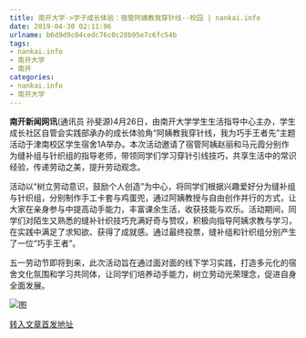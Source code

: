 ```yaml
---
title: 南开大学->学子成长体验：宿管阿姨教我穿针线--校园 | nankai.info
date: 2019-04-30 02:11:06
urlname: b6d9d9c04cedc76c0c28b95e7c6fc54b
tags: 
- nankai.info
- 南开大学
- 南开
categories:
- nankai.info
- 南开大学
---
```


**南开新闻网讯**(通讯员 孙斐源)4月26日，由南开大学学生生活指导中心主办，学生成长社区自管会实践部承办的成长体验角“阿姨教我穿针线，我为巧手王者先”主题活动于津南校区学生宿舍1A举办。本次活动邀请了宿管阿姨赵丽和马元霞分别作为缝补组与针织组的指导老师，带领同学们学习穿针引线技巧，共享生活中的常识经验，传递劳动之美，提升劳动观念。

活动以“树立劳动意识，鼓励个人创造”为中心，将同学们根据兴趣爱好分为缝补组与针织组，分别制作手工卡套与鸡蛋兜，通过阿姨教授与自由创作并行的方式，让大家在亲身参与中提高动手能力，丰富课余生活，收获技能与欢乐。活动期间，同学们对陌生又熟悉的缝补针织技巧充满好奇与赞叹，积极向指导阿姨求教与学习，在实践中满足了求知欲、获得了成就感。通过最终投票，缝补组和针织组分别产生了一位“巧手王者”。

五一劳动节即将到来，此次活动旨在通过面对面的线下学习实践，打造多元化的宿舍文化氛围和学习共同体，让同学们培养动手能力，树立劳动光荣理念，促进自身全面发展。

![图](http://news.nankai.edu.cn/pic/0/00/35/15/351505_051948.jpg)

[转入文章首发地址](http://news.nankai.edu.cn/qqxy/system/2019/04/29/000447836.shtml)